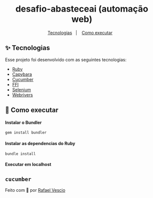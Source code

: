 <h1 align="center">desafio-abasteceai (automação web)</h1>

<p align="center">
  <a href="#-tecnologias">Tecnologias</a>&nbsp;&nbsp;&nbsp;|&nbsp;&nbsp;&nbsp;
  <a href="#-como-executar">Como executar</a>&nbsp;&nbsp;&nbsp;
</p>




## ✨ Tecnologias

Esse projeto foi desenvolvido com as seguintes tecnologias:

- [Ruby](https://github.com/ruby/ruby)
- [Capybara](https://github.com/teamcapybara/capybara)
- [Cucumber](https://github.com/cucumber/cucumber)
- [FFI](https://github.com/ffi/ffi)
- [Selenium](https://github.com/SeleniumHQ/selenium)
- [Webrivers](https://github.com/titusfortner/webdrivers)


## 🚀 Como executar

#### Instalar o Bundler
`
gem install bundler
`

#### Instalar as dependencias do Ruby
`
bundle install
`

#### Executar em localhost
`
cucumber
`
---

Feito com :brain: por [Rafael Vescio](https://www.linkedin.com/in/rafael-vescio/) 
